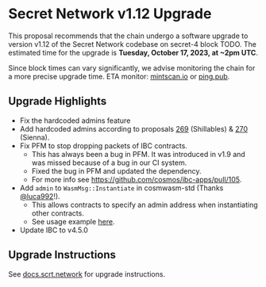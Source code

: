# Secret Network v1.12 Upgrade

This proposal recommends that the chain undergo a software upgrade to version v1.12 of the Secret Network codebase on secret-4 block TODO. The estimated time for the upgrade is **Tuesday, October 17, 2023, at ~2pm UTC**.

Since block times can vary significantly, we advise monitoring the chain for a more precise upgrade time. ETA monitor: [mintscan.io](https://dev.mintscan.io/secret/blocks/TODO) or [ping.pub](https://ping.pub/secret/block/TODO).

## Upgrade Highlights

- Fix the hardcoded admins feature
- Add hardcoded admins according to proposals [269](https://dev.mintscan.io/secret/proposals/269) (Shillables) & [270](https://dev.mintscan.io/secret/proposals/270) (Sienna).
- Fix PFM to stop dropping packets of IBC contracts.
  - This has always been a bug in PFM. It was introduced in v1.9 and was missed because of a bug in our CI system.
  - Fixed the bug in PFM and updated the dependency.
  - For more info see https://github.com/cosmos/ibc-apps/pull/105.
- Add `admin` to `WasmMsg::Instantiate` in cosmwasm-std (Thanks [@luca992](https://github.com/luca992)!).
  - This allows contracts to specify an admin address when instantiating other contracts.
  - See usage example [here](https://github.com/scrtlabs/SecretNetwork/blob/eedfac881/cosmwasm/contracts/v1/compute-tests/test-compute-contract/src/contract.rs#L245-L259).
- Update IBC to v4.5.0

## Upgrade Instructions

See [docs.scrt.network](https://docs.scrt.network/secret-network-documentation/infrastructure/upgrade-instructions/v1.12) for upgrade instructions.
